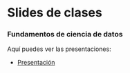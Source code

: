 # Slides de clases

### Fundamentos de ciencia de datos

Aquí puedes ver las presentaciones:

- [Presentación](unidades/slides/presentacion_materia.html)

